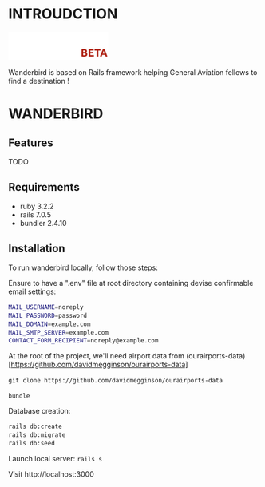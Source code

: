 # INTROUDCTION

<img src="https://github.com/alexstan67/wanderbird/blob/master/app/assets/images/full-logo-beta-dark.png" width="200" />

Wanderbird is based on Rails framework helping General Aviation fellows to find a destination !

# WANDERBIRD

## Features
TODO

## Requirements
* ruby 3.2.2
* rails 7.0.5
* bundler 2.4.10

## Installation
To run wanderbird locally, follow those steps:

Ensure to have a ".env" file at root directory containing devise confirmable email settings:
````bash
MAIL_USERNAME=noreply
MAIL_PASSWORD=password
MAIL_DOMAIN=example.com
MAIL_SMTP_SERVER=example.com
CONTACT_FORM_RECIPIENT=noreply@example.com
````

At the root of the project, we'll need airport data from (ourairports-data)[https://github.com/davidmegginson/ourairports-data]

`git clone https://github.com/davidmegginson/ourairports-data`

`bundle`

Database creation:
````bash
rails db:create
rails db:migrate
rails db:seed
````

Launch local server:
`rails s`

Visit http://localhost:3000
